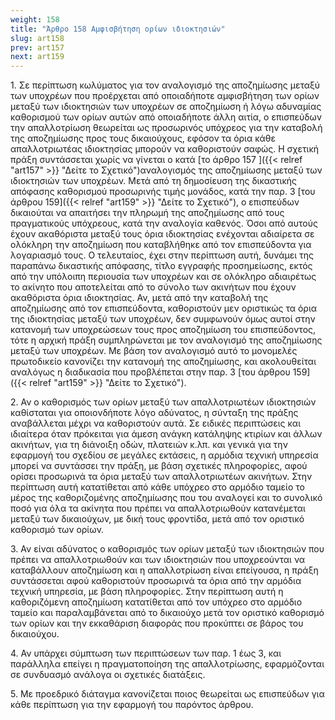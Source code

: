 ```yaml
---
weight: 158
title: "Άρθρο 158 Αμφισβήτηση ορίων ιδιοκτησιών"
slug: art158
prev: art157
next: art159
---
```


1\. Σε περίπτωση κωλύματος για τον αναλογισμό της αποζημίωσης μεταξύ των υποχρέων που προέρχεται από οποιαδήποτε αμφισβήτηση των ορίων μεταξύ των ιδιοκτησιών των υποχρέων σε αποζημίωση ή λόγω αδυναμίας καθορισμού των ορίων αυτών από οποιαδήποτε άλλη αιτία, ο επισπεύδων την απαλλοτρίωση θεωρείται ως προσωρινός υπόχρεος για την καταβολή της αποζημίωσης προς τους δικαιούχους, εφόσον τα όρια κάθε απαλλοτριωτέας ιδιοκτησίας μπορούν να καθοριστούν σαφώς. Η σχετική πράξη συντάσσεται χωρίς να γίνεται ο κατά [το άρθρο 157 ]({{< relref "art157" >}} "Δείτε το Σχετικό")αναλογισμός της αποζημίωσης μεταξύ των ιδιοκτησιών των υποχρέων. Μετά από τη δημοσίευση της δικαστικής απόφασης καθορισμού προσωρινής τιμής μονάδος, κατά την παρ. 3 [του άρθρου 159]({{< relref "art159" >}} "Δείτε το Σχετικό"), ο επισπεύδων δικαιούται να απαιτήσει την πληρωμή της αποζημίωσης από τους πραγματικούς υπόχρεους, κατά την αναλογία καθενός. Όσοι από αυτούς έχουν ακαθόριστα μεταξύ τους όρια ιδιοκτησίας ενέχονται αδιαίρετα σε ολόκληρη την αποζημίωση που καταβλήθηκε από τον επισπεύδοντα για λογαριασμό τους. Ο τελευταίος, έχει στην περίπτωση αυτή, δυνάμει της παραπάνω δικαστικής απόφασης, τίτλο εγγραφής προσημείωσης, εκτός από την υπόλοιπη περιουσία των υποχρέων και σε ολόκληρο αδιαιρέτως το ακίνητο που αποτελείται από το σύνολο των ακινήτων που έχουν ακαθόριστα όρια ιδιοκτησίας. Αν, μετά από την καταβολή της αποζημίωσης από τον επισπεύδοντα, καθοριστούν μεν οριστικώς τα όρια της ιδιοκτησίας μεταξύ των υποχρέων, δεν συμφωνούν όμως αυτοί στην κατανομή των υποχρεώσεων τους προς αποζημίωση του επισπεύδοντος, τότε η αρχική πράξη συμπληρώνεται με τον αναλογισμό της αποζημίωσης μεταξύ των υποχρέων. Με βάση τον αναλογισμό αυτό το μονομελές πρωτοδικείο κανονίζει την κατανομή της αποζημίωσης, και ακολουθείται αναλόγως η διαδικασία που προβλέπεται στην παρ. 3 [του άρθρου 159]({{< relref "art159" >}} "Δείτε το Σχετικό").

2\. Αν ο καθορισμός των ορίων μεταξύ των απαλλοτριωτέων ιδιοκτησιών καθίσταται για οποιονδήποτε λόγο αδύνατος, η σύνταξη της πράξης αναβάλλεται μέχρι να καθοριστούν αυτά. Σε ειδικές περιπτώσεις και ιδιαίτερα όταν πρόκειται για άμεση ανάγκη κατάληψης κτιρίων και άλλων ακινήτων, για τη διάνοιξη οδών, πλατειών κ.λπ. και γενικά για την εφαρμογή του σχεδίου σε μεγάλες εκτάσεις, η αρμόδια τεχνική υπηρεσία μπορεί να συντάσσει την πράξη, με βάση σχετικές πληροφορίες, αφού ορίσει προσωρινά τα όρια μεταξύ των απαλλοτριωτέων ακινήτων. Στην περίπτωση αυτή κατατίθεται από κάθε υπόχρεο στο αρμόδιο ταμείο το μέρος της καθοριζομένης αποζημίωσης που του αναλογεί και το συνολικό ποσό για όλα τα ακίνητα που πρέπει να απαλλοτριωθούν κατανέμεται μεταξύ των δικαιούχων, με δική τους φροντίδα, μετά από τον οριστικό καθορισμό των ορίων.

3\. Αν είναι αδύνατος ο καθορισμός των ορίων μεταξύ των ιδιοκτησιών που πρέπει να απαλλοτριωθούν και των ιδιοκτησιών που υποχρεούνται να καταβάλλουν αποζημίωση και η απαλλοτρίωση είναι επείγουσα, η πράξη συντάσσεται αφού καθοριστούν προσωρινά τα όρια από την αρμόδια τεχνική υπηρεσία, με βάση πληροφορίες. Στην περίπτωση αυτή η καθοριζόμενη αποζημίωση κατατίθεται από τον υπόχρεο στο αρμόδιο ταμείο και παραλαμβάνεται από το δικαιούχο μετά τον οριστικό καθορισμό των ορίων και την εκκαθάριση διαφοράς που προκύπτει σε βάρος του δικαιούχου.

4\. Αν υπάρχει σύμπτωση των περιπτώσεων των παρ. 1 έως 3, και παράλληλα επείγει η πραγματοποίηση της απαλλοτρίωσης, εφαρμόζονται σε συνδυασμό ανάλογα οι σχετικές διατάξεις.

5\. Με προεδρικό διάταγμα κανονίζεται ποιος θεωρείται ως επισπεύδων για κάθε περίπτωση για την εφαρμογή του παρόντος άρθρου.


